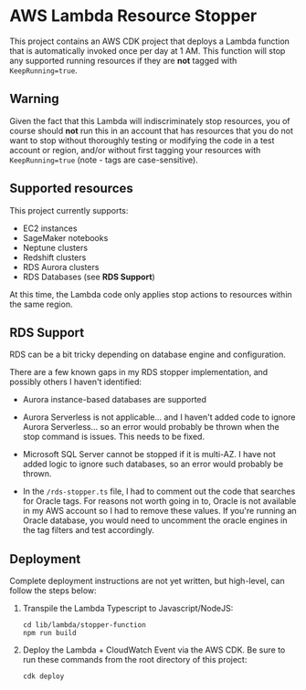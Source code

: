 # AWS Lambda Resource Stopper

This project contains an AWS CDK project that deploys a Lambda function that is automatically invoked once per day at 1 AM. This function will stop any supported running resources if they are **not** tagged with `KeepRunning=true`.

## Warning

Given the fact that this Lambda will indiscriminately stop resources, you of course should **not** run this in an account that has resources that you do not want to stop without thoroughly testing or modifying the code in a test account or region, and/or without first tagging your resources with `KeepRunning=true` (note - tags are case-sensitive).

## Supported resources

This project currently supports: 

* EC2 instances
* SageMaker notebooks
* Neptune clusters
* Redshift clusters
* RDS Aurora clusters
* RDS Databases (see **RDS Support**)
    

At this time, the Lambda code only applies stop actions to resources within the same region. 

## RDS Support

RDS can be a bit tricky depending on database engine and configuration. 

There are a few known gaps in my RDS stopper implementation, and possibly others I haven't identified:

* Aurora instance-based databases are supported

* Aurora Serverless is not applicable... and I haven't added code to ignore Aurora Serverless... so an error would probably be thrown when the stop command is issues. This needs to be fixed.

* Microsoft SQL Server cannot be stopped if it is multi-AZ. I have not added logic to ignore such databases, so an error would probably be thrown. 

* In the `/rds-stopper.ts` file, I had to comment out the code that searches for Oracle tags. For reasons not worth going in to, Oracle is not available in my AWS account so I had to remove these values. If you're running an Oracle database, you would need to uncomment the oracle engines in the tag filters and test accordingly. 

## Deployment

Complete deployment instructions are not yet written, but high-level, can follow the steps below:

1. Transpile the Lambda Typescript to Javascript/NodeJS:

    ```
    cd lib/lambda/stopper-function
    npm run build
    ```

2. Deploy the Lambda + CloudWatch Event via the AWS CDK. Be sure to run these commands from the root directory of this project:

    ```
    cdk deploy
    ```